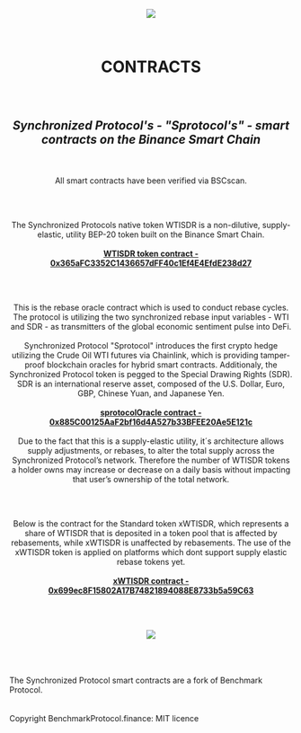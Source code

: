 
<p align="center">
   <img src="https://user-images.githubusercontent.com/92101634/138557635-bd86f89e-71d0-4942-8f44-57ff840fbf60.png"/>
</p>
<br>
<h1><p align="center"><b>CONTRACTS </b></p></h1>
<br>
<h2><p align="center"><em><b> Synchronized Protocol's - "Sprotocol's" - smart contracts on the Binance Smart Chain </b></em></p></h2>
<br>
<p align="center">All smart contracts have been verified via BSCscan.</p>
<br>
<br>
<p align="center">The Synchronized Protocols native token WTISDR is a non-dilutive, supply-elastic, utility BEP-20 token built on the Binance Smart Chain.
<br>
<br><b><a href="https://bscscan.com/address/0x365aFC3352C1436657dFF40c1Ef4E4EfdE238d27#code">WTISDR token contract - 0x365aFC3352C1436657dFF40c1Ef4E4EfdE238d27</a></b></p>
<br>
<br>
<p align="center">This is the rebase oracle contract which is used to conduct rebase cycles. The protocol is utilizing the two synchronized rebase input variables - WTI and SDR - as transmitters of the global economic sentiment pulse into DeFi. 
<br><br>Synchronized Protocol "Sprotocol" introduces the first crypto hedge utilizing the Crude Oil WTI futures via Chainlink, which is providing tamper-proof blockchain oracles for hybrid smart contracts. Additionaly, the Synchronized Protocol token is pegged to the Special Drawing Rights (SDR). SDR is an international reserve asset, composed of the U.S. Dollar, Euro, GBP, Chinese Yuan, and Japanese Yen.
<br><br><b><a href="https://bscscan.com/address/0x885C00125AaF2bf16d4A527b33BFEE20Ae5E121c#code">sprotocolOracle contract - 0x885C00125AaF2bf16d4A527b33BFEE20Ae5E121c</a></b>
<br>
<br>
Due to the fact that this is a supply-elastic utility, it´s architecture allows supply adjustments, or 
rebases, to alter the total supply across the Synchronized Protocol’s network. Therefore the number 
of WTISDR tokens a holder owns may increase or decrease on a daily basis without impacting that 
user’s ownership of the total network. <br></p>
<br>
<br>
<p align="center">Below is the contract for the Standard token xWTISDR, which represents a share of WTISDR that is deposited in a token pool that is affected by rebasements, while xWTISDR is unaffected by rebasements. The use of the xWTISDR token is applied on platforms which dont support supply elastic rebase tokens yet.
<br><br><b><a href="https://bscscan.com/address/0x699ec8F15802A17B74821894088E8733b5a59C63#code">xWTISDR contract - 0x699ec8F15802A17B74821894088E8733b5a59C63</a></p></b>
<br>
<br>



<p align="center">
   <img src="https://user-images.githubusercontent.com/92101634/138486768-49538117-8105-421f-8945-087be11286f4.png"/>
</p>
<br>
<br>
<br>
The Synchronized Protocol smart contracts are a fork of Benchmark Protocol. <br> <br> <br>
Copyright BenchmarkProtocol.finance: MIT licence
